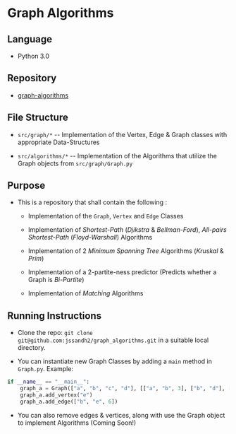 # Graph Algorithms

## Language
* Python 3.0

## Repository
* [graph-algorithms](https://github.com/jssandh2/graph_algorithms)

## File Structure
*  ```src/graph/*``` -- Implementation of the Vertex, Edge & Graph classes with appropriate Data-Structures

* ```src/algorithms/*``` -- Implementation of the Algorithms that utilize the Graph objects from ```src/graph/Graph.py```

## Purpose
* This is a repository that shall contain the following :

    * Implementation of the ```Graph```, ```Vertex``` and ```Edge``` Classes

    * Implementation of *Shortest-Path* (*Djikstra* & *Bellman-Ford*), *All-pairs Shortest-Path* (*Floyd-Warshall*) Algorithms

    * Implementation of 2 *Minimum Spanning Tree* Algorithms (*Kruskal* & *Prim*)

    * Implementation of a 2-partite-ness predictor (Predicts whether a Graph is *Bi-Partite*)

    * Implementation of *Matching* Algorithms


## Running Instructions
* Clone the repo: ``` git clone git@github.com:jssandh2/graph_algorithms.git ``` in a suitable local directory.

* You can instantiate new Graph Classes by adding a ```main``` method in ```Graph.py```. Example:
```Python
if __name__ == "__main__":
    graph_a = Graph(["a", "b", "c", "d"], [["a", "b", 3], ["b", "d"], ["d", "a", 2], ["a", "c", 5]])
    graph_a.add_vertex("e")
    graph_a.add_edge(["b", "e", 6])
```
* You can also remove edges & vertices, along with use the Graph object to implement Algorithms (Coming Soon!)
